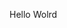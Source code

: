 Hello Wolrd











































































































































































































































































































































































































































































































































































































































































































